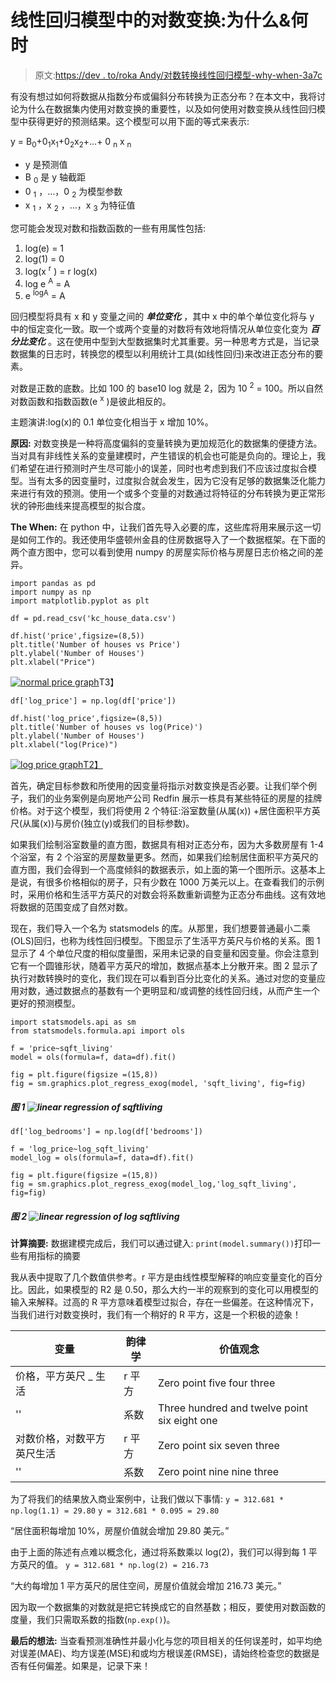 # 线性回归模型中的对数变换:为什么&何时

> 原文:[https://dev . to/roka Andy/对数转换线性回归模型-why-when-3a7c](https://dev.to/rokaandy/logarithmic-transformation-in-linear-regression-models-why-when-3a7c)

有没有想过如何将数据从指数分布或偏斜分布转换为正态分布？在本文中，我将讨论为什么在数据集内使用对数变换的重要性，以及如何使用对数变换从线性回归模型中获得更好的预测结果。这个模型可以用下面的等式来表示:

y = B<sub>0</sub>+0<sub>1</sub>x<sub>1</sub>+0<sub>2</sub>x<sub>2</sub>+…+ 0 <sub>n</sub> x <sub>n</sub>

*   y 是预测值
*   B <sub>0</sub> 是 y 轴截距
*   0 <sub>1</sub> ，…，0 <sub>2</sub> 为模型参数
*   x <sub>1</sub> ，x <sub>2</sub> ，…，x <sub>3</sub> 为特征值

您可能会发现对数和指数函数的一些有用属性包括:

1.  log(e) = 1
2.  log(1) = 0
3.  log(x <sup>r</sup> ) = r log(x)
4.  log e <sup>A</sup> = A
5.  e <sup>logA</sup> = A

回归模型将具有 x 和 y 变量之间的 ***单位变化*** ，其中 x 中的单个单位变化将与 y 中的恒定变化一致。取一个或两个变量的对数将有效地将情况从单位变化变为 ***百分比变化*** 。这在使用中型到大型数据集时尤其重要。另一种思考方式是，当记录数据集的日志时，转换您的模型以利用统计工具(如线性回归)来改进正态分布的要素。

对数是正数的底数。比如 100 的 base10 log 就是 2，因为 10 <sup>2</sup> = 100。所以自然对数函数和指数函数(e <sup>x</sup> )是彼此相反的。

主题演讲:log(x)的 0.1 单位变化相当于 x 增加 10%。

**原因:**
对数变换是一种将高度偏斜的变量转换为更加规范化的数据集的便捷方法。当对具有非线性关系的变量建模时，产生错误的机会也可能是负向的。理论上，我们希望在进行预测时产生尽可能小的误差，同时也考虑到我们不应该过度拟合模型。当有太多的因变量时，过度拟合就会发生，因为它没有足够的数据集泛化能力来进行有效的预测。使用一个或多个变量的对数通过将特征的分布转换为更正常形状的钟形曲线来提高模型的拟合度。

**The When:**
在 python 中，让我们首先导入必要的库，这些库将用来展示这一切是如何工作的。我还使用华盛顿州金县的住房数据导入了一个数据框架。在下面的两个直方图中，您可以看到使用 numpy 的房屋实际价格与房屋日志价格之间的差异。

```
import pandas as pd
import numpy as np
import matplotlib.pyplot as plt 
```

```
df = pd.read_csv('kc_house_data.csv')

df.hist('price',figsize=(8,5))
plt.title('Number of houses vs Price')
plt.ylabel('Number of Houses')
plt.xlabel("Price") 
```

[![normal price graph](../Images/2d2b6d1587c68a0cbfd4c880fee6e494.png)](https://res.cloudinary.com/practicaldev/image/fetch/s--EoYf4MbQ--/c_limit%2Cf_auto%2Cfl_progressive%2Cq_auto%2Cw_880/https://github.com/ConnorAnderson29/mod1_project1/raw/master/price.png)T3】

```
df['log_price'] = np.log(df['price'])

df.hist('log_price',figsize=(8,5))
plt.title('Number of houses vs log(Price)')
plt.ylabel('Number of Houses')
plt.xlabel("log(Price)") 
```

[![log price graph](../Images/6334ad5dd728c1ce9aa76daeea3c0276.png)T2】](https://res.cloudinary.com/practicaldev/image/fetch/s--11sNZnW1--/c_limit%2Cf_auto%2Cfl_progressive%2Cq_auto%2Cw_880/https://github.com/ConnorAnderson29/mod1_project1/raw/master/log_price_hist.png)

首先，确定目标参数和所使用的因变量将指示对数变换是否必要。让我们举个例子，我们的业务案例是向房地产公司 Redfin 展示一栋具有某些特征的房屋的挂牌价格。对于这个模型，我们将使用 2 个特征:浴室数量(从属(x)) +居住面积平方英尺(从属(x))与房价(独立(y)或我们的目标参数)。

如果我们绘制浴室数量的直方图，数据具有相对正态分布，因为大多数房屋有 1-4 个浴室，有 2 个浴室的房屋数量更多。然而，如果我们绘制居住面积平方英尺的直方图，我们会得到一个高度倾斜的数据表示，如上面的第一个图所示。这基本上是说，有很多价格相似的房子，只有少数在 1000 万美元以上。在查看我们的示例时，采用价格和生活平方英尺的对数会将系数重新调整为正态分布曲线。这有效地将数据的范围变成了自然对数。

现在，我们导入一个名为 statsmodels 的库。从那里，我们想要普通最小二乘(OLS)回归，也称为线性回归模型。下图显示了生活平方英尺与价格的关系。图 1 显示了 4 个单位尺度的相似度量图，采用未记录的自变量和因变量。你会注意到它有一个圆锥形状，随着平方英尺的增加，数据点基本上分散开来。图 2 显示了执行对数转换时的变化，我们现在可以看到百分比变化的关系。通过对您的变量应用对数，通过数据点的基数有一个更明显和/或调整的线性回归线，从而产生一个更好的预测模型。

```
import statsmodels.api as sm
from statsmodels.formula.api import ols

f = 'price~sqft_living'
model = ols(formula=f, data=df).fit()

fig = plt.figure(figsize =(15,8))
fig = sm.graphics.plot_regress_exog(model, 'sqft_living', fig=fig) 
```

##### [](#figure1)图 1 ![linear regression of sqftliving](../Images/4cd5c84078a20853ce48fd91b8549187.png)

```
df['log_bedrooms'] = np.log(df['bedrooms'])

f = 'log_price~log_sqft_living'
model_log = ols(formula=f, data=df).fit()

fig = plt.figure(figsize =(15,8))
fig = sm.graphics.plot_regress_exog(model_log,'log_sqft_living', fig=fig) 
```

##### [](#figure2)图 2 ![linear regression of log sqftliving](../Images/ed01835692e06910b707692358f8597a.png)

**计算摘要:**
数据建模完成后，我们可以通过键入:
`print(model.summary())`打印一些有用指标的摘要

我从表中提取了几个数值供参考。r 平方是由线性模型解释的响应变量变化的百分比。因此，如果模型的 R2 是 0.50，那么大约一半的观察到的变化可以用模型的输入来解释。过高的 R 平方意味着模型过拟合，存在一些偏差。在这种情况下，当我们进行对数变换时，我们有一个稍好的 R 平方，这是一个积极的迹象！

| 变量 | 韵律学 | 价值观念 |
| --- | --- | --- |
| 价格，平方英尺 _ 生活 | r 平方 | Zero point five four three |
| '' | 系数 | Three hundred and twelve point six eight one |
| 对数价格，对数平方英尺生活 | r 平方 | Zero point six seven three |
| '' | 系数 | Zero point nine nine three |

为了将我们的结果放入商业案例中，让我们做以下事情:
`y = 312.681 * np.log(1.1) = 29.80`
`y = 312.681 * 0.095 = 29.80`

“居住面积每增加 10%，房屋价值就会增加 29.80 美元。”

由于上面的陈述有点难以概念化，通过将系数乘以 log(2)，我们可以得到每 1 平方英尺的值。
`y = 312.681 * np.log(2) = 216.73`

“大约每增加 1 平方英尺的居住空间，房屋价值就会增加 216.73 美元。”

因为取一个数据集的对数就是把它转换成它的自然基数；相反，要使用对数函数的度量，我们只需取系数的指数(`np.exp()`)。

**最后的想法:**
当查看预测准确性并最小化与您的项目相关的任何误差时，如平均绝对误差(MAE)、均方误差(MSE)和或均方根误差(RMSE)，请始终检查您的数据是否有任何偏差。如果是，记录下来！